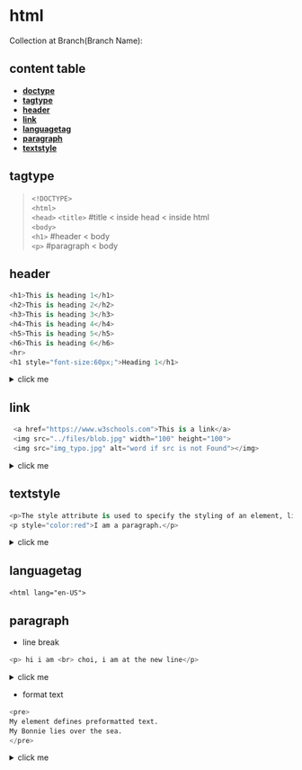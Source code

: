# html

Collection at Branch(Branch Name):
## content table
* **[doctype](html/doctype.md)**
* **[tagtype](#tagtype)**
* **[header](#header)**
* **[link](#link)**
* **[languagetag](#languagetag)**
* **[paragraph](#paragraph)**
* **[textstyle](#textstyle)**

## tagtype  
> `<!DOCTYPE>`  
> `<html>`  
> `<head>`
> `<title>`  #title < inside head < inside html  
> `<body>`  
> `<h1>` #header < body  
> `<p>` #paragraph < body  
 
## header
```python
<h1>This is heading 1</h1>
<h2>This is heading 2</h2>
<h3>This is heading 3</h3>
<h4>This is heading 4</h4>
<h5>This is heading 5</h5>
<h6>This is heading 6</h6>
<hr>
<h1 style="font-size:60px;">Heading 1</h1>
```
  <details><summary>click me</summary>  
<h1>This is heading 1</h1>
<h2>This is heading 2</h2>
<h3>This is heading 3</h3>
<h4>This is heading 4</h4>
<h5>This is heading 5</h5>
<h6>This is heading 6</h6>	
<hr>
<h1 style="font-size:60px;">Heading 1</h1>
</details>

## link  
```python
 <a href="https://www.w3schools.com">This is a link</a>
 <img src="../files/blob.jpg" width="100" height="100">  
 <img src="img_typo.jpg" alt="word if src is not Found"></img>
```

  <details><summary>click me</summary>  
<a href="https://www.w3schools.com">This is a link</a>  

<img src="../files/blob.jpg" width="100" height="100" ></img>  

<img src="img_typo.jpg" alt="word if src is not Found"></img>  
<p></p>
</details>

## textstyle  
```python 
<p>The style attribute is used to specify the styling of an element, like color:</p>`  
<p style="color:red">I am a paragraph.</p>
```
  <details><summary>click me</summary>
<p>The style attribute is used to specify the styling of an element, like color:</p>
<p style="color:red">I am a paragraph.</p>
</details>

## languagetag
`<html lang="en-US">`

## paragraph  
* line break  
```python
<p> hi i am <br> choi, i am at the new line</p>
```  
  <details><summary>click me</summary>
<p></p>
<p> hi i am <br> choi, i am at the new line</p>  
</details>

* format text  
```python
<pre> 
My element defines preformatted text.
My Bonnie lies over the sea.
</pre>
```
  <details><summary>click me</summary>
<pre> 
My element defines preformatted text.
My Bonnie lies over the sea.
</pre>
</details>